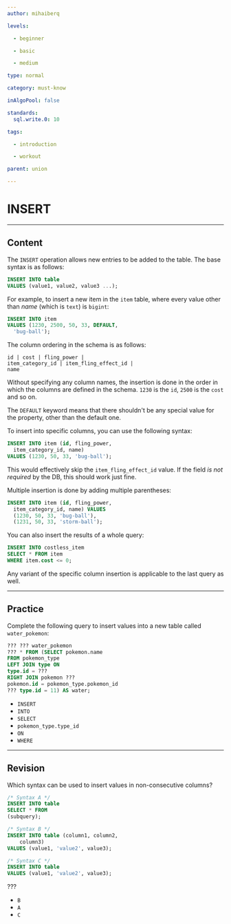 ```yaml
---
author: mihaiberq

levels:

  - beginner

  - basic

  - medium

type: normal

category: must-know

inAlgoPool: false

standards:
  sql.write.0: 10

tags:

  - introduction

  - workout

parent: union

---
```


# INSERT

---
## Content

The `INSERT` operation allows new entries to be added to the table. The base syntax is as follows:
```sql
INSERT INTO table
VALUES (value1, value2, value3 ...);
```

For example, to insert a new item in the `item` table, where every value other than *name* (which is `text`) is `bigint`:
```sql
INSERT INTO item
VALUES (1230, 2500, 50, 33, DEFAULT,
  'bug-ball');
```

The column ordering in the schema is as follows:
```
id | cost | fling_power |
item_category_id | item_fling_effect_id |
name
```
Without specifying any column names, the insertion is done in the order in which the columns are defined in the schema. `1230` is the `id`, `2500` is the `cost` and so on.

The `DEFAULT` keyword means that there shouldn't be any special value for the property, other than the default one.

To insert into specific columns, you can use the following syntax:
```sql
INSERT INTO item (id, fling_power,
  item_category_id, name)
VALUES (1230, 50, 33, 'bug-ball');
```

This would effectively skip the `item_fling_effect_id` value. If the field *is not required* by the DB, this should work just fine.

Multiple insertion is done by adding multiple parentheses:
```sql
INSERT INTO item (id, fling_power,
  item_category_id, name) VALUES
  (1230, 50, 33, 'bug-ball'),
  (1231, 50, 33, 'storm-ball');
```

You can also insert the results of a whole query:
```sql
INSERT INTO costless_item
SELECT * FROM item
WHERE item.cost <= 0;
```

Any variant of the specific column insertion is applicable to the last query as well.

---
## Practice

Complete the following query to insert values into a new table called `water_pokemon`:
```sql
??? ??? water_pokemon
??? * FROM (SELECT pokemon.name
FROM pokemon_type
LEFT JOIN type ON
type.id = ???
RIGHT JOIN pokemon ???
pokemon.id = pokemon_type.pokemon_id
??? type.id = 11) AS water;
```

* `INSERT`
* `INTO`
* `SELECT`
* `pokemon_type.type_id`
* `ON`
* `WHERE`

---
## Revision

Which syntax can be used to insert values in non-consecutive columns?
```sql
/* Syntax A */
INSERT INTO table
SELECT * FROM
(subquery);

/* Syntax B */
INSERT INTO table (column1, column2,
    column3)
VALUES (value1, 'value2', value3);

/* Syntax C */
INSERT INTO table
VALUES (value1, 'value2', value3);
```

???

* `B`
* `A`
* `C`
